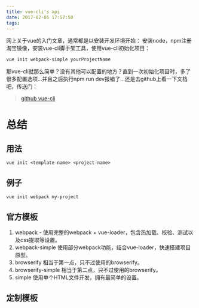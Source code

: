 ```yaml
---
title: vue-cli's api
date: 2017-02-05 17:57:50
tags:
---
```

网上关于vue的入门文章，通常都是以安装开发环境开始：
安装node，npm注册淘宝镜像，安装vue-cli脚手架工具，使用vue-cli初始化项目：
```
vue init webpack-simple yourProjectName
```
那vue-cli就那么简单？没有其他可以配置的地方？直到一次初始化项目时，多了很多配置选项...并且之后执行npm run dev报错了...还是去github上看一下文档吧，传送门：
>[github vue-cli](https://github.com/vuejs/vue-cli)

# 总结
## 用法
```
vue init <template-name> <project-name>
```
## 例子
```
vue init webpack my-project
```
## 官方模板
1. webpack - 使用完整的webpack + vue-loader，包含热加载、校验、测试以及css提取等设置。
2. webpack-simple 使用部分webpack功能，结合vue-loader，快速搭建项目原型。
3. browserify 相当于第一点，只不过使用的browserify。
4. browserify-simple 相当于第二点，只不过使用的browserify。
5. simple 使用单个HTML文件开发，拥有最简单的设置。
## 定制模板
